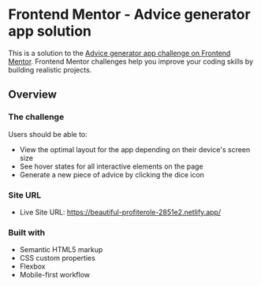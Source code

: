 # Frontend Mentor - Advice generator app solution

This is a solution to the [Advice generator app challenge on Frontend Mentor](https://www.frontendmentor.io/challenges/advice-generator-app-QdUG-13db). Frontend Mentor challenges help you improve your coding skills by building realistic projects.

## Overview

### The challenge
Users should be able to:

- View the optimal layout for the app depending on their device's screen size
- See hover states for all interactive elements on the page
- Generate a new piece of advice by clicking the dice icon

### Site URL
- Live Site URL: https://beautiful-profiterole-2851e2.netlify.app/

### Built with
- Semantic HTML5 markup
- CSS custom properties
- Flexbox
- Mobile-first workflow
